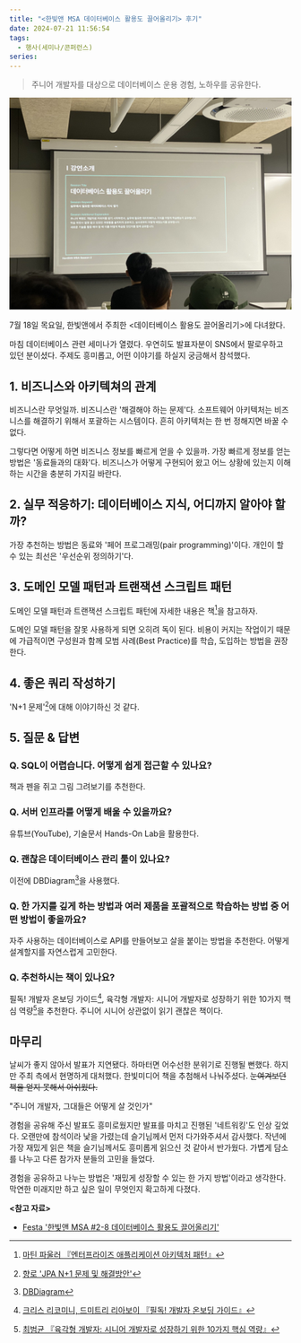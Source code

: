```yaml
---
title: "<한빛앤 MSA 데이터베이스 활용도 끌어올리기> 후기"
date: 2024-07-21 11:56:54
tags:
  - 행사(세미나/콘퍼런스)
series: 
---
```


> 주니어 개발자를 대상으로 데이터베이스 운용 경험, 노하우를 공유한다.

![한빛앤 MSA 데이터베이스 활용도 끌어올리기 <출처: X(SNS)>](boost-database-utilization.jpeg)

7월 18일 목요일, 한빛앤에서 주최한 <데이터베이스 활용도 끌어올리기>에 다녀왔다.

마침 데이터베이스 관련 세미나가 열렸다. 우연히도 발표자분이 SNS에서 팔로우하고 있던 분이셨다.
주제도 흥미롭고, 어떤 이야기를 하실지 궁금해서 참석했다.

## 1. 비즈니스와 아키텍쳐의 관계

비즈니스란 무엇일까. 비즈니스란 '해결해야 하는 문제'다. 소프트웨어 아키텍처는 비즈니스를 해결하기 위해서 포괄하는 시스템이다.
흔히 아키텍처는 한 번 정해지면 바꿀 수 없다.

그렇다면 어떻게 하면 비즈니스 정보를 빠르게 얻을 수 있을까. 가장 빠르게 정보를 얻는 방법은 '동료들과의 대화'다. 비즈니스가 어떻게 구현되어 왔고 어느 상황에 있는지 이해하는 시간을 충분히
가지길 바란다.

## 2. 실무 적응하기: 데이터베이스 지식, 어디까지 알아야 할까?

가장 추천하는 방법은 동료와 '페어 프로그래밍(pair programming)'이다. 개인이 할 수 있는 최선은 '우선순위 정의하기'다. 

## 3. 도메인 모델 패턴과 트랜잭션 스크립트 패턴

도메인 모델 패턴과 트랜잭션 스크립트 패턴에 자세한 내용은 책[^1]을 참고하자.

도메인 모델 패턴을 잘못 사용하게 되면 오히려 독이 된다. 비용이 커지는 작업이기 때문에 가급적이면 구성원과 함께 모범 사례(Best Practice)를 학습, 도입하는 방법을 권장한다. 

## 4. 좋은 쿼리 작성하기

'N+1 문제'[^2]에 대해 이야기하신 것 같다.

## 5. 질문 & 답변

### Q. SQL이 어렵습니다. 어떻게 쉽게 접근할 수 있나요?

책과 펜을 쥐고 그림 그려보기를 추천한다.

### Q. 서버 인프라를 어떻게 배울 수 있을까요?

유튜브(YouTube), 기술문서 Hands-On Lab을 활용한다.

### Q. 괜찮은 데이터베이스 관리 툴이 있나요?

이전에 DBDiagram[^3]을 사용했다.

### Q. 한 가지를 깊게 하는 방법과 여러 제품을 포괄적으로 학습하는 방법 중 어떤 방법이 좋을까요?

자주 사용하는 데이터베이스로 API를 만들어보고 살을 붙이는 방법을 추천한다. 어떻게 설계할지를 자연스럽게 고민한다.

### Q. 추천하시는 책이 있나요?

필독! 개발자 온보딩 가이드[^4], 육각형 개발자: 시니어 개발자로 성장하기 위한 10가지 핵심 역량[^5]을 추천한다. 주니어 시니어 상관없이 읽기 괜찮은 책이다.

## 마무리

날씨가 좋지 않아서 발표가 지연됐다. 하마터면 어수선한 분위기로 진행될 뻔했다. 하지만 주최 측에서 현명하게 대처했다.
한빛미디어 책을 추첨해서 나눠주셨다. ~~눈여겨보던 책을 얻지 못해서 아쉬웠다.~~

"주니어 개발자, 그대들은 어떻게 살 것인가"

경험을 공유해 주신 발표도 흥미로웠지만 발표를 마치고 진행된 '네트워킹'도 인상 깊었다. 오랜만에 참석이라 낯을 가렸는데 슬기님께서 먼저 다가와주셔서 감사했다.
작년에 가장 재밌게 읽은 책을 슬기님께서도 흥미롭게 읽으신 것 같아서 반가웠다. 가볍게 담소를 나누고 다른 참가자 분들의 고민을 들었다.

경험을 공유하고 나누는 방법은 '재밌게 성장할 수 있는 한 가지 방법'이라고 생각한다. 막연한 미래지만 하고 싶은 일이 무엇인지 확고하게 다졌다.

**<참고 자료>**

- [Festa '한빛앤 MSA #2-8 데이터베이스 활용도 끌어올리기'](https://festa.io/events/5523)

[^1]: [마틴 파울러 『엔터프라이즈 애플리케이션 아키텍처 패턴』](https://product.kyobobook.co.kr/detail/S000001766248)
[^2]: [향로 'JPA N+1 문제 및 해결방안'](https://jojoldu.tistory.com/165)
[^3]: [DBDiagram](https://dbdiagram.io/home)
[^4]: [크리스 리코미니, 드미트리 리아보이 『필독! 개발자 온보딩 가이드』](https://product.kyobobook.co.kr/detail/S000202318866)
[^5]: [최범균 『육각형 개발자: 시니어 개발자로 성장하기 위한 10가지 핵심 역량』](https://product.kyobobook.co.kr/detail/S000203107475)
